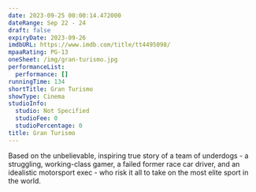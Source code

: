 ```yaml
---
date: 2023-09-25 00:00:14.472000
dateRange: Sep 22 - 24
draft: false
expiryDate: 2023-09-26
imdbURL: https://www.imdb.com/title/tt4495098/
mpaaRating: PG-13
oneSheet: /img/gran-turismo.jpg
performanceList:
  performance: []
runningTime: 134
shortTitle: Gran Turismo
showType: Cinema
studioInfo:
  studio: Not Specified
  studioFee: 0
  studioPercentage: 0
title: Gran Turismo
---
```


Based on the unbelievable, inspiring true story of a team of underdogs - a struggling, working-class gamer, a failed former race car driver, and an idealistic motorsport exec - who risk it all to take on the most elite sport in the world.